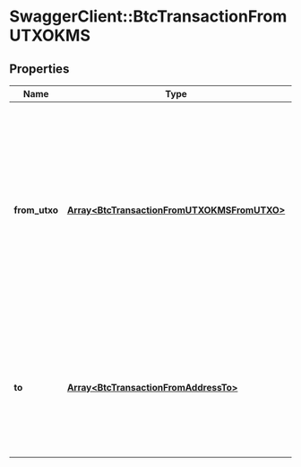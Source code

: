 # SwaggerClient::BtcTransactionFromUTXOKMS

## Properties
Name | Type | Description | Notes
------------ | ------------- | ------------- | -------------
**from_utxo** | [**Array&lt;BtcTransactionFromUTXOKMSFromUTXO&gt;**](BtcTransactionFromUTXOKMSFromUTXO.md) | Array of transaction hashes, index of UTXO in it and corresponding private keys. Use this option if you want to calculate amount to send manually. Either fromUTXO or fromAddress must be present. | 
**to** | [**Array&lt;BtcTransactionFromAddressTo&gt;**](BtcTransactionFromAddressTo.md) | Array of addresses and values to send bitcoins to. Values must be set in BTC. Difference between from and to is transaction fee. | 

